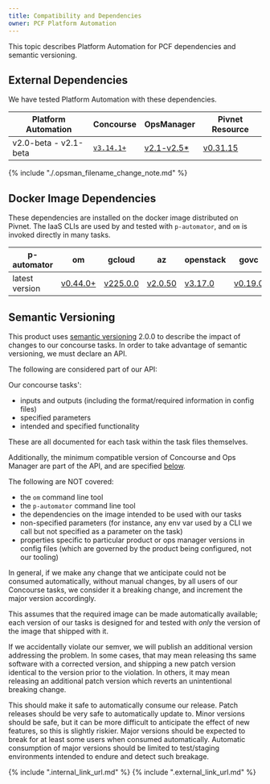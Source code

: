 ```yaml
---
title: Compatibility and Dependencies
owner: PCF Platform Automation
---
```


This topic describes Platform Automation for PCF dependencies and semantic versioning.

## External Dependencies
We have tested Platform Automation with these dependencies.

<table>
<thead>
    <tr>
        <th>Platform Automation</th>
        <th>Concourse</th>
        <th>OpsManager</th>
        <th>Pivnet Resource</th>
    </tr>
</thead>
<tbody>
    <tr>
        <td>v2.0-beta - v2.1-beta</td>
        <td><a href="https://concourse-ci.org"><code>v3.14.1+</a></td>
        <td><a href="https://network.pivotal.io/products/ops-manager/">v2.1-v2.5*</a></td>
        <td><a href="https://github.com/pivotal-cf/pivnet-resource">v0.31.15</a></td>
    </tr>
</tbody>
</table>

{% include "./.opsman_filename_change_note.md" %}

## Docker Image Dependencies
These dependencies are installed on the docker image distributed on Pivnet.
The IaaS CLIs are used by and tested with `p-automator`,
and `om` is invoked directly in many tasks.

<table>
<thead>
    <tr>
        <th>p-automator</th>
        <th>om</th>
        <th>gcloud</th>
        <th>az</th>
        <th>openstack</th>
        <th>govc</th>
    </tr>
</thead>
<tbody>
    <tr>
        <td>latest version</td>
        <td><a href="https://github.com/pivotal-cf/om">v0.44.0+</a></td>
        <td><a href="https://cloud.google.com/sdk/gcloud/">v225.0.0</a></td>
        <td><a href="https://docs.microsoft.com/en-us/cli/azure/install-azure-cli?view=azure-cli-latest/">v2.0.50</a></td>
        <td><a href="https://docs.openstack.org/python-openstackclient/">v3.17.0</a></td>
        <td><a href="https://github.com/vmware/govmomi/releases">v0.19.0</a></td>
    </tr>
</tbody>
</table>

## Semantic Versioning
This product uses [semantic versioning][semver] 2.0.0
to describe the impact of changes to our concourse tasks. In order to take advantage of semantic versioning, we must declare an API.

The following are considered part of our API:

Our concourse tasks':

- inputs and outputs (including the format/required information in config files)
- specified parameters
- intended and specified functionality

These are all documented for each task within the task files themselves.

Additionally, the minimum compatible version
of Concourse and Ops Manager
are part of the API,
and are specified [below][external-deps].

The following are NOT covered:

- the `om` command line tool
- the `p-automator` command line tool
- the dependencies on the image intended to be used with our tasks
- non-specified parameters (for instance, any env var used by a CLI we call
  but not specified as a parameter on the task)
- properties specific to particular product or ops manager versions in config files
  (which are governed by the product being configured, not our tooling)

In general, if we make any change that we anticipate could not be consumed
automatically,
without manual changes,
by all users of our Concourse tasks,
we consider it a breaking change, and increment the major version accordingly.

This assumes that the required image can be made automatically available;
each version of our tasks is designed for and tested with
_only_ the version of the image that shipped with it.

If we accidentally violate our semver,
we will publish an additional version addressing the problem.
In some cases, that may mean releasing ths same software with a corrected version,
and shipping a new patch version identical to the version prior to the violation.
In others, it may mean releasing an additional patch version
which reverts an unintentional breaking change.

This should make it safe to automatically consume our release.
Patch releases should be very safe to automatically update to.
Minor versions should be safe,
but it can be more difficult to anticipate the effect of new features,
so this is slightly riskier.
Major versions should be expected to break
for at least some users when consumed automatically.
Automatic consumption of major versions should be limited
to test/staging environments
intended to endure and detect such breakage.


{% include ".internal_link_url.md" %}
{% include ".external_link_url.md" %}

[semver]: https://semver.org
[external-deps]: #external-dependencies

